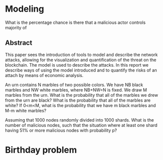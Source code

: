 # Modeling 

What is the percentage chance is there that a malicious actor controls majority of

## Abstract 

This paper sees the introduction of tools to model and describe the network attacks, allowing for the visualization and quantification of the threat on the blockchain. The model is used to describe the attacks. In this report we describe ways of using the model introduced and to quantify the risks of an attach by means of economic analysis. 

An urn contains N marbles of two possible colors. We have NB black marbles and NW white marbles, where NB+NW=N is fixed. We draw M marbles from the urn. What is the probability that all of the marbles we drew from the urn are black? What is the probability that all of the marbles are white? If 0<m<M, what is the probability that we have m black marbles and M-m white marbles?



Assuming that 1000 nodes randomly divided into 1000 shards. What is the number of malicious nodes, such that the situation where at least one shard having 51% or more malicious nodes with probability p?



# Birthday problem 